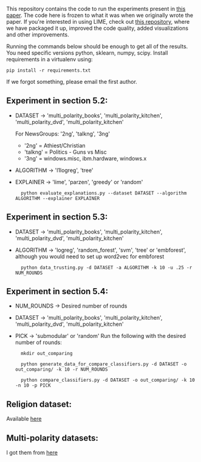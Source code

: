 This repository contains the code to run the experiments present in [this paper](http://arxiv.org/abs/1602.04938). The code here is frozen to what it was when we originally wrote the paper. If you're interested in using LIME, check out [this repository](https://github.com/marcotcr/lime), where we have packaged it up, improved the code quality, added visualizations and other improvements.

Running the commands below should be enough to get all of the results. You need specific versions python, sklearn, numpy, scipy. Install requirements in a virtualenv using:

`pip install -r requirements.txt`

If we forgot something, please email the first author. 

## Experiment in section 5.2:
- DATASET -> 'multi_polarity_books', 'multi_polarity_kitchen', 'multi_polarity_dvd', 'multi_polarity_kitchen' 

  For NewsGroups: '2ng', 'talkng', '3ng'
  
  - '2ng' = Athiest/Christian
  - 'talkng' = Politics - Guns vs Misc
  - '3ng' = windows.misc, ibm.hardware, windows.x
- ALGORITHM -> 'l1logreg', 'tree'
- EXPLAINER -> 'lime', 'parzen', 'greedy' or 'random'
    
        python evaluate_explanations.py --dataset DATASET --algorithm ALGORITHM --explainer EXPLAINER 

## Experiment in section 5.3:
- DATASET -> 'multi_polarity_books', 'multi_polarity_kitchen', 'multi_polarity_dvd', 'multi_polarity_kitchen'
- ALGORITHM -> 'logreg', 'random_forest', 'svm', 'tree' or 'embforest', although you would need to set up word2vec for embforest

        python data_trusting.py -d DATASET -a ALGORITHM -k 10 -u .25 -r NUM_ROUNDS

## Experiment in section 5.4:
- NUM_ROUNDS -> Desired number of rounds
- DATASET -> 'multi_polarity_books', 'multi_polarity_kitchen', 'multi_polarity_dvd', 'multi_polarity_kitchen'
- PICK -> 'submodular' or 'random'
Run the following with the desired number of rounds:

        mkdir out_comparing

        python generate_data_for_compare_classifiers.py -d DATASET -o out_comparing/ -k 10 -r NUM_ROUNDS

        python compare_classifiers.py -d DATASET -o out_comparing/ -k 10 -n 10 -p PICK


## Religion dataset:
Available [here](https://github.com/marcotcr/lime-experiments/blob/master/religion_dataset.tar.gz)

## Multi-polarity datasets:
I got them from [here](https://www.cs.jhu.edu/~mdredze/datasets/sentiment/)
